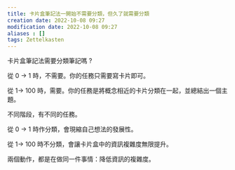 ```yaml
---
title: 卡片盒筆記法一開始不需要分類，但久了就需要分類
creation date: 2022-10-08 09:27
modification date: 2022-10-08 09:27
aliases : []
tags: Zettelkasten
---
```


卡片盒筆記法需要分類筆記嗎 ?

從 0 -> 1 時，不需要。你的任務只需要寫卡片即可。

從 1-> 100 時，需要。你的任務是將概念相近的卡片分類在一起，並總結出一個主題。

不同階段，有不同的任務。

從 0 -> 1 時作分類，會現縮自己想法的發展性。

從 1-> 100 時不分類，會讓卡片盒中的資訊複雜度無限提升。

兩個動作，都是在做同一件事情：降低資訊的複雜度。




